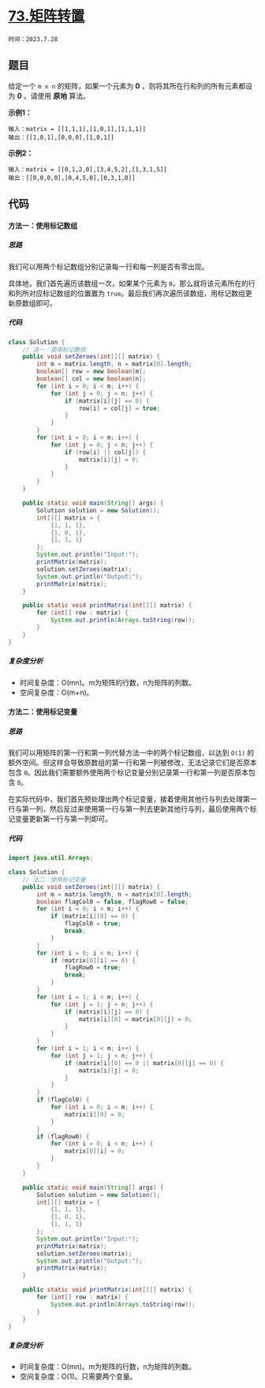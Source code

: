# [73.矩阵转置](https://leetcode.cn/problems/set-matrix-zeroes/)

`时间：2023.7.28`

## 题目

给定一个 `m x n` 的矩阵，如果一个元素为 **0** ，则将其所在行和列的所有元素都设为 **0** 。请使用 **原地** 算法。

**示例1：**

```
输入：matrix = [[1,1,1],[1,0,1],[1,1,1]]
输出：[[1,0,1],[0,0,0],[1,0,1]]
```

**示例2：**

```
输入：matrix = [[0,1,2,0],[3,4,5,2],[1,3,1,5]]
输出：[[0,0,0,0],[0,4,5,0],[0,3,1,0]]
```

## 代码

#### 方法一：使用标记数组

##### 思路

我们可以用两个标记数组分别记录每一行和每一列是否有零出现。

具体地，我们首先遍历该数组一次，如果某个元素为 `0`，那么就将该元素所在的行和列所对应标记数组的位置置为 `true`。最后我们再次遍历该数组，用标记数组更新原数组即可。

##### 代码

```java
class Solution {
    // 法一：使用标记数组
    public void setZeroes(int[][] matrix) {
        int m = matrix.length, n = matrix[0].length;
        boolean[] row = new boolean[m];
        boolean[] col = new boolean[n];
        for (int i = 0; i < m; i++) {
            for (int j = 0; j < n; j++) {
                if (matrix[i][j] == 0) {
                    row[i] = col[j] = true;
                }
            }
        }
        for (int i = 0; i < m; i++) {
            for (int j = 0; j < n; j++) {
                if (row[i] || col[j]) {
                    matrix[i][j] = 0;
                }
            }
        }
    }

    public static void main(String[] args) {
        Solution solution = new Solution();
        int[][] matrix = {
            {1, 1, 1},
            {1, 0, 1},
            {1, 1, 1}
        };
        System.out.println("Input:");
        printMatrix(matrix);
        solution.setZeroes(matrix);
        System.out.println("Output:");
        printMatrix(matrix);
    }

    public static void printMatrix(int[][] matrix) {
        for (int[] row : matrix) {
            System.out.println(Arrays.toString(row));
        }
    }
}
```

##### 复杂度分析

- 时间复杂度：O(mn)。m为矩阵的行数，n为矩阵的列数。
- 空间复杂度：O(m+n)。

#### 方法二：使用标记变量

##### 思路

我们可以用矩阵的第一行和第一列代替方法一中的两个标记数组，以达到 `O(1)` 的额外空间。但这样会导致原数组的第一行和第一列被修改，无法记录它们是否原本包含 `0`。因此我们需要额外使用两个标记变量分别记录第一行和第一列是否原本包含 `0`。

在实际代码中，我们首先预处理出两个标记变量，接着使用其他行与列去处理第一行与第一列，然后反过来使用第一行与第一列去更新其他行与列，最后使用两个标记变量更新第一行与第一列即可。

##### 代码

```java
import java.util.Arrays;

class Solution {
    // 法二：使用标记变量
    public void setZeroes(int[][] matrix) {
        int m = matrix.length, n = matrix[0].length;
        boolean flagCol0 = false, flagRow0 = false;
        for (int i = 0; i < m; i++) {
            if (matrix[i][0] == 0) {
                flagCol0 = true;
                break;
            }
        }
        for (int i = 0; i < n; i++) {
            if (matrix[0][i] == 0) {
                flagRow0 = true;
                break;
            }
        }
        for (int i = 1; i < m; i++) {
            for (int j = 1; j < n; j++) {
                if (matrix[i][j] == 0) {
                    matrix[i][0] = matrix[0][j] = 0;
                }
            }
        }
        for (int i = 1; i < m; i++) {
            for (int j = 1; j < n; j++) {
                if (matrix[i][0] == 0 || matrix[0][j] == 0) {
                    matrix[i][j] = 0;
                }
            }
        }
        if (flagCol0) {
            for (int i = 0; i < m; i++) {
                matrix[i][0] = 0;
            }
        }
        if (flagRow0) {
            for (int i = 0; i < n; i++) {
                matrix[0][i] = 0;
            }
        }
    }

    public static void main(String[] args) {
        Solution solution = new Solution();
        int[][] matrix = {
            {1, 1, 1},
            {1, 0, 1},
            {1, 1, 1}
        };
        System.out.println("Input:");
        printMatrix(matrix);
        solution.setZeroes(matrix);
        System.out.println("Output:");
        printMatrix(matrix);
    }

    public static void printMatrix(int[][] matrix) {
        for (int[] row : matrix) {
            System.out.println(Arrays.toString(row));
        }
    }
}
```

##### 复杂度分析

- 时间复杂度：O(mn)。m为矩阵的行数，n为矩阵的列数。
- 空间复杂度：O(1)。只需要两个变量。
